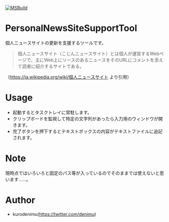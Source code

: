 [![MSBuild](https://github.com/kurodenimu/PersonalNewsSiteSupportTool/actions/workflows/ci.yaml/badge.svg)](https://github.com/kurodenimu/PersonalNewsSiteSupportTool/actions/workflows/ci.yaml)

# PersonalNewsSiteSupportTool
個人ニュースサイトの更新を支援するツールです。

>個人ニュースサイト（こじんニュースサイト）とは個人が運営するWebページで、主にWeb上にソースのあるニュースをそのURLにコメントを添えて読者に紹介するサイトである。

（https://ja.wikipedia.org/wiki/個人ニュースサイト より引用）

# Usage
* 起動するとタスクトレイに常駐します。
* クリップボードを監視して特定の文字列があったら入力用のウィンドウが開きます。
* 完了ボタンを押下するとテキストボックスの内容がテキストファイルに追記されます。

# Note
現時点ではいろいろと固定のパス等が入っているのでそのままでは使えないと思います……。

# Author
* kurodenimu(https://twitter.com/denimu)
